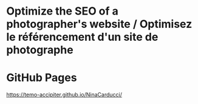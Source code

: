 # Optimize the SEO of a photographer's website / Optimisez le référencement d'un site de photographe
# GitHub Pages
https://temo-accipiter.github.io/NinaCarducci/